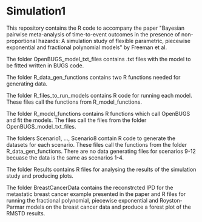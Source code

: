 # Simulation1

This repository contains the R code to accompany the paper "Bayesian pairwise meta-analysis of time-to-event outcomes in the presence of non-proportional hazards: A simulation study of flexible parametric, piecewise exponential and fractional polynomial models" by Freeman et al. 

The folder OpenBUGS_model_txt_files contains .txt files with the model to be fitted written in BUGS code.

The folder R_data_gen_functions contains two R functions needed for generating data.

The folder R_files_to_run_models contains R code for running each model. These files call the functions from R_model_functions. 

The folder R_model_functions contains R functions which call OpenBUGS and fit the models. The files call the files from the folder OpenBUGS_model_txt_files.

The folders Scenario1, ..., Scenario8 contain R code to generate the datasets for each scenario. These files call the functions from the folder R_data_gen_functions. There are no data generating files for scenarios 9-12 becuase the data is the same as scenarios 1-4.

The folder Results contains R files for analysing the results of the simulation study and producing plots. 

The folder BreastCancerData contains the reconstrcted IPD for the metastatic breast cancer example presented in the paper and R files for running the fractional polynomial, piecewise exponential and Royston-Parmar models on the breast cancer data and produce a forest plot of the RMSTD results.

